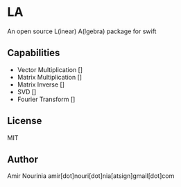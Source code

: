 # LA
An open source L(inear) A(lgebra) package for swift

## Capabilities
- Vector Multiplication []
- Matrix Multiplication []
- Matrix Inverse []
- SVD []
- Fourier Transform []

## License
MIT

## Author
Amir Nourinia amir[dot]nouri[dot]nia[atsign]gmail[dot]com